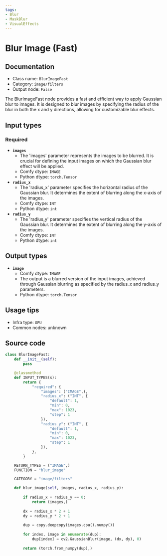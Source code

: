 ```yaml
---
tags:
- Blur
- MaskBlur
- VisualEffects
---
```


# Blur Image (Fast)
## Documentation
- Class name: `BlurImageFast`
- Category: `image/filters`
- Output node: `False`

The BlurImageFast node provides a fast and efficient way to apply Gaussian blur to images. It is designed to blur images by specifying the radius of the blur in both the x and y directions, allowing for customizable blur effects.
## Input types
### Required
- **`images`**
    - The 'images' parameter represents the images to be blurred. It is crucial for defining the input images on which the Gaussian blur effect will be applied.
    - Comfy dtype: `IMAGE`
    - Python dtype: `torch.Tensor`
- **`radius_x`**
    - The 'radius_x' parameter specifies the horizontal radius of the Gaussian blur. It determines the extent of blurring along the x-axis of the images.
    - Comfy dtype: `INT`
    - Python dtype: `int`
- **`radius_y`**
    - The 'radius_y' parameter specifies the vertical radius of the Gaussian blur. It determines the extent of blurring along the y-axis of the images.
    - Comfy dtype: `INT`
    - Python dtype: `int`
## Output types
- **`image`**
    - Comfy dtype: `IMAGE`
    - The output is a blurred version of the input images, achieved through Gaussian blurring as specified by the radius_x and radius_y parameters.
    - Python dtype: `torch.Tensor`
## Usage tips
- Infra type: `GPU`
- Common nodes: unknown


## Source code
```python
class BlurImageFast:
    def __init__(self):
        pass

    @classmethod
    def INPUT_TYPES(s):
        return {
            "required": {
                "images": ("IMAGE",),
                "radius_x": ("INT", {
                    "default": 1,
                    "min": 0,
                    "max": 1023,
                    "step": 1
                }),
                "radius_y": ("INT", {
                    "default": 1,
                    "min": 0,
                    "max": 1023,
                    "step": 1
                }),
            },
        }

    RETURN_TYPES = ("IMAGE",)
    FUNCTION = "blur_image"

    CATEGORY = "image/filters"

    def blur_image(self, images, radius_x, radius_y):
        
        if radius_x + radius_y == 0:
            return (images,)
        
        dx = radius_x * 2 + 1
        dy = radius_y * 2 + 1
        
        dup = copy.deepcopy(images.cpu().numpy())
        
        for index, image in enumerate(dup):
            dup[index] = cv2.GaussianBlur(image, (dx, dy), 0)
        
        return (torch.from_numpy(dup),)

```
